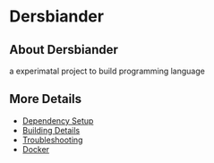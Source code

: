# Dersbiander
## About Dersbiander
a experimatal  project  to  build  programming language


## More Details

 * [Dependency Setup](README_dependencies.md)
 * [Building Details](README_building.md)
 * [Troubleshooting](README_troubleshooting.md)
 * [Docker](README_docker.md)

